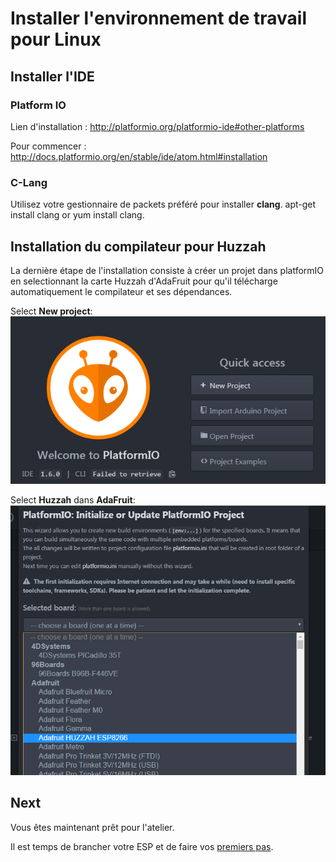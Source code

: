 Installer l'environnement de travail pour Linux
===============================================

Installer l'IDE
--------------

### Platform IO

Lien d'installation : http://platformio.org/platformio-ide#other-platforms

Pour commencer : http://docs.platformio.org/en/stable/ide/atom.html#installation

### C-Lang 

Utilisez votre gestionnaire de packets préféré pour installer **clang**.
	apt-get install clang
or
	yum install clang.

	
Installation du compilateur pour Huzzah
---------------------------------------

La dernière étape de l'installation consiste à créer un projet dans platformIO en selectionnant la carte Huzzah d'AdaFruit pour qu'il télécharge automatiquement le compilateur et ses dépendances.

Select **New project**:
![Select New Project](platformIO-new-project.png)

Select **Huzzah** dans **AdaFruit**:
![SelectHuzzah](platformIO-select-huzzah.png)


Next
----

Vous êtes maintenant prêt pour l'atelier.

Il est temps de brancher votre ESP et de faire vos [premiers pas](first_step-linux.md).